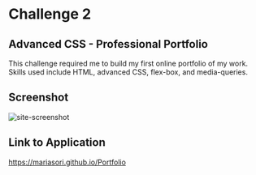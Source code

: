 # Challenge 2

## Advanced CSS - Professional Portfolio

This challenge required me to build my first online portfolio of my work.  Skills used include HTML, advanced CSS, flex-box, and media-queries.  

## Screenshot

![site-screenshot](https://user-images.githubusercontent.com/88404610/132140061-83fe887a-5d40-4552-bf71-b36ce6c64783.png)

## Link to Application

https://mariasori.github.io/Portfolio
